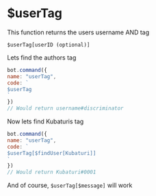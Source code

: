 # $userTag

This function returns the users username AND tag 

```text
$userTag[userID (optional)]
```

Lets find the authors tag

```javascript
bot.command({
name: "userTag",
code: `
$userTag 
`
})
// Would return username#discriminator
```

Now lets find Kubaturis tag

```javascript
bot.command({
name: "userTag",
code: `
$userTag[$findUser[Kubaturi]] 
`
})
// Would return Kubaturi#0001
```

And of course, `$userTag[$message]` will work

